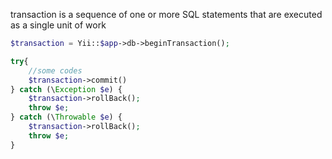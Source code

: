 transaction is a sequence of one or more SQL statements that are executed as a single unit of work

```php
$transaction = Yii::$app->db->beginTransaction();

try{
	//some codes
	$transaction->commit()
} catch (\Exception $e) {
	$transaction->rollBack();
	throw $e;
} catch (\Throwable $e) {
	$transaction->rollBack();
	throw $e;
}
```
